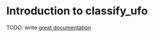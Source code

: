 # Introduction to classify_ufo

TODO: write [great documentation](http://jacobian.org/writing/what-to-write/)
